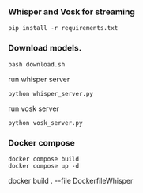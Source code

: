 ### Whisper and Vosk for streaming
```shell
pip install -r requirements.txt
```

### Download models.
```shell
bash download.sh
```


run whisper server
```shell
python whisper_server.py
```

run vosk server
```shell
python vosk_server.py
```

### Docker compose
```shell
docker compose build
docker compose up -d
```


docker build . --file DockerfileWhisper
